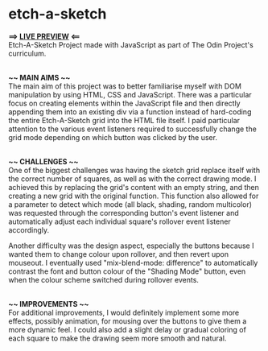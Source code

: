 # etch-a-sketch
<b>==> [LIVE PREVIEW](https://jl37465.github.io/etch-a-sketch/) <== </b><br>
Etch-A-Sketch Project made with JavaScript as part of The Odin Project's curriculum.
<br><br>

<b>~~ MAIN AIMS ~~</b><br>
The main aim of this project was to better familiarise myself with DOM manipulation by using HTML, CSS and JavaScript. There was a particular focus on creating elements within the JavaScript file and then directly appending them into an existing div via a function instead of hard-coding the entire Etch-A-Sketch grid into the HTML file itself. I paid particular attention to the various event listeners required to successfully change the grid mode depending on which button was clicked by the user.
<br><br>

  <b>~~ CHALLENGES ~~</b><br>
One of the biggest challenges was having the sketch grid replace itself with the correct number of squares, as well as with the correct drawing mode. I achieved this by replacing the grid's content with an empty string, and then creating a new grid with the original function. This function also allowed for a parameter to detect which mode (all black, shading, random multicolor) was requested through the corresponding button's event listener and automatically adjust each individual square's rollover event listener accordingly.

Another difficulty was the design aspect, especially the buttons because I wanted them to change colour upon rollover, and then revert upon mouseout. I eventually used "mix-blend-mode: difference" to automatically contrast the font and button colour of the "Shading Mode" button, even when the colour scheme switched during rollover events.
<br><br>

  <b>~~ IMPROVEMENTS ~~</b><br>
For additional improvements, I would definitely implement some more effects, possibly animation, for mousing over the buttons to give them a more dynamic feel. I could also add a slight delay or gradual coloring of each square to make the drawing seem more smooth and natural.
